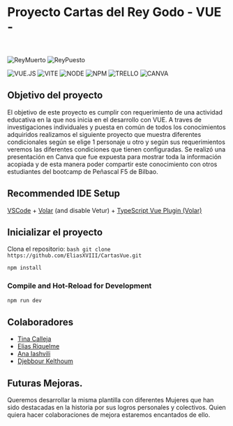 # Proyecto Cartas del Rey Godo - VUE -
<br>

![ReyMuerto](https://www.html6.es/img/rey_ervigio.png) ![ReyPuesto](https://www.html6.es/img/rey_atanagildo.png)
<br />

![VUE.JS](https://img.shields.io/badge/Vue%20js-35495E?style=for-the-badge&logo=vuedotjs&logoColor=4FC08D)
![VITE](https://img.shields.io/badge/Vite-B73BFE?style=for-the-badge&logo=vite&logoColor=FFD62E)
![NODE](https://img.shields.io/badge/Node%20js-339933?style=for-the-badge&logo=nodedotjs&logoColor=white)
![NPM](https://img.shields.io/badge/npm-CB3837?style=for-the-badge&logo=npm&logoColor=white)
![TRELLO](https://img.shields.io/badge/Trello-0052CC?style=for-the-badge&logo=trello&logoColor=white)
![CANVA](https://img.shields.io/badge/Canva-%2300C4CC.svg?&style=for-the-badge&logo=Canva&logoColor=white)

## Objetivo del proyecto

El objetivo de este proyecto es cumplir con requerimiento de una actividad educativa en la que nos inicia en el desarrollo con VUE.
A traves de investigaciones individuales y puesta en común de todos los conocimientos adquiridos realizamos el siguiente proyecto que muestra diferentes condicionales según se elige 1 personaje u otro y según sus requerimientos veremos las diferentes condiciones que tienen configuradas.
Se realizó una presentación en Canva que fue expuesta para mostrar toda la información acopiada y de esta manera poder compartir este conocimiento con otros estudiantes del bootcamp de Peñascal F5 de Bilbao.


## Recommended IDE Setup

[VSCode](https://code.visualstudio.com/) + [Volar](https://marketplace.visualstudio.com/items?itemName=Vue.volar) (and disable Vetur) + [TypeScript Vue Plugin (Volar)](https://marketplace.visualstudio.com/items?itemName=Vue.vscode-typescript-vue-plugin)


## Inicializar el proyecto
 Clona el repositorio:
    ```bash
    git clone https://github.com/EliasXVIII/CartasVue.git
    ```

```sh
npm install 
```

### Compile and Hot-Reload for Development

```sh
npm run dev
```
## Colaboradores
- [Tina Calleja](https://www.linkedin.com/in/tina-calleja/)
- [Elias Riquelme](https://www.linkedin.com/in/elias-javier-riquelme-b62655297/)
- [Ana Iashvili](https://www.linkedin.com/in/anaiashvili/)
- [Djebbour Kelthoum](https://www.linkedin.com/in/djebbour-kelthoum-438071258/)

## Futuras Mejoras.

Queremos desarrollar la misma plantilla con diferentes Mujeres que han sido destacadas en la historia por sus logros personales y colectivos. 
Quien quiera hacer colaboraciones de mejora estaremos encantados de ello.


